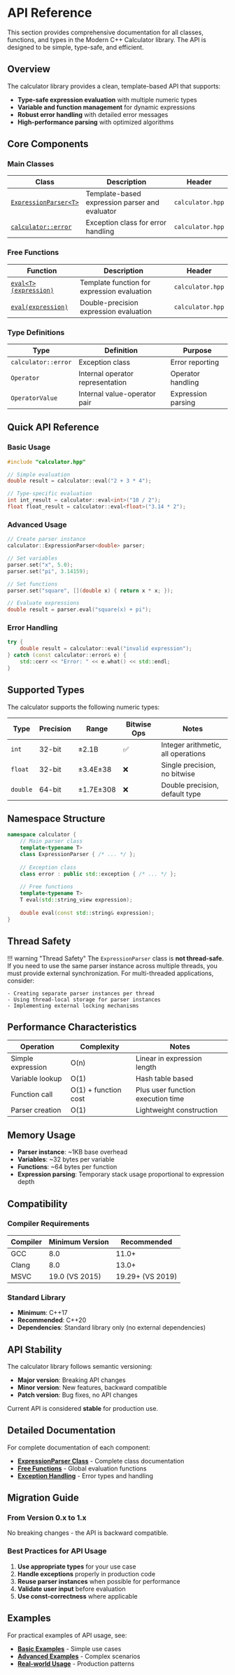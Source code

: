 # API Reference

This section provides comprehensive documentation for all classes, functions, and types in the Modern C++ Calculator library. The API is designed to be simple, type-safe, and efficient.

## Overview

The calculator library provides a clean, template-based API that supports:

- **Type-safe expression evaluation** with multiple numeric types
- **Variable and function management** for dynamic expressions
- **Robust error handling** with detailed error messages
- **High-performance parsing** with optimized algorithms

## Core Components

### Main Classes

| Class | Description | Header |
|-------|-------------|--------|
| [`ExpressionParser<T>`](expression-parser.md) | Template-based expression parser and evaluator | `calculator.hpp` |
| [`calculator::error`](exceptions.md) | Exception class for error handling | `calculator.hpp` |

### Free Functions

| Function | Description | Header |
|----------|-------------|--------|
| [`eval<T>(expression)`](functions.md#eval-template) | Template function for expression evaluation | `calculator.hpp` |
| [`eval(expression)`](functions.md#eval-double) | Double-precision expression evaluation | `calculator.hpp` |

### Type Definitions

| Type | Definition | Purpose |
|------|------------|---------|
| `calculator::error` | Exception class | Error reporting |
| `Operator` | Internal operator representation | Operator handling |
| `OperatorValue` | Internal value-operator pair | Expression parsing |

## Quick API Reference

### Basic Usage

```cpp
#include "calculator.hpp"

// Simple evaluation
double result = calculator::eval("2 + 3 * 4");

// Type-specific evaluation
int int_result = calculator::eval<int>("10 / 2");
float float_result = calculator::eval<float>("3.14 * 2");
```

### Advanced Usage

```cpp
// Create parser instance
calculator::ExpressionParser<double> parser;

// Set variables
parser.set("x", 5.0);
parser.set("pi", 3.14159);

// Set functions
parser.set("square", [](double x) { return x * x; });

// Evaluate expressions
double result = parser.eval("square(x) + pi");
```

### Error Handling

```cpp
try {
    double result = calculator::eval("invalid expression");
} catch (const calculator::error& e) {
    std::cerr << "Error: " << e.what() << std::endl;
}
```

## Supported Types

The calculator supports the following numeric types:

| Type | Precision | Range | Bitwise Ops | Notes |
|------|-----------|-------|-------------|-------|
| `int` | 32-bit | ±2.1B | ✅ | Integer arithmetic, all operations |
| `float` | 32-bit | ±3.4E±38 | ❌ | Single precision, no bitwise |
| `double` | 64-bit | ±1.7E±308 | ❌ | Double precision, default type |

## Namespace Structure

```cpp
namespace calculator {
    // Main parser class
    template<typename T>
    class ExpressionParser { /* ... */ };
    
    // Exception class
    class error : public std::exception { /* ... */ };
    
    // Free functions
    template<typename T>
    T eval(std::string_view expression);
    
    double eval(const std::string& expression);
}
```

## Thread Safety

!!! warning "Thread Safety"
    The `ExpressionParser` class is **not thread-safe**. If you need to use the same parser instance across multiple threads, you must provide external synchronization. For multi-threaded applications, consider:

    - Creating separate parser instances per thread
    - Using thread-local storage for parser instances
    - Implementing external locking mechanisms

## Performance Characteristics

| Operation | Complexity | Notes |
|-----------|------------|-------|
| Simple expression | O(n) | Linear in expression length |
| Variable lookup | O(1) | Hash table based |
| Function call | O(1) + function cost | Plus user function execution time |
| Parser creation | O(1) | Lightweight construction |

## Memory Usage

- **Parser instance**: ~1KB base overhead
- **Variables**: ~32 bytes per variable
- **Functions**: ~64 bytes per function
- **Expression parsing**: Temporary stack usage proportional to expression depth

## Compatibility

### Compiler Requirements

| Compiler | Minimum Version | Recommended |
|----------|----------------|-------------|
| GCC | 8.0 | 11.0+ |
| Clang | 8.0 | 13.0+ |
| MSVC | 19.0 (VS 2015) | 19.29+ (VS 2019) |

### Standard Library

- **Minimum**: C++17
- **Recommended**: C++20
- **Dependencies**: Standard library only (no external dependencies)

## API Stability

The calculator library follows semantic versioning:

- **Major version**: Breaking API changes
- **Minor version**: New features, backward compatible
- **Patch version**: Bug fixes, no API changes

Current API is considered **stable** for production use.

## Detailed Documentation

For complete documentation of each component:

- **[ExpressionParser Class](expression-parser.md)** - Complete class documentation
- **[Free Functions](functions.md)** - Global evaluation functions
- **[Exception Handling](exceptions.md)** - Error types and handling

## Migration Guide

### From Version 0.x to 1.x

No breaking changes - the API is backward compatible.

### Best Practices for API Usage

1. **Use appropriate types** for your use case
2. **Handle exceptions** properly in production code
3. **Reuse parser instances** when possible for performance
4. **Validate user input** before evaluation
5. **Use const-correctness** where applicable

## Examples

For practical examples of API usage, see:

- **[Basic Examples](../examples/basic-examples.md)** - Simple use cases
- **[Advanced Examples](../examples/advanced-examples.md)** - Complex scenarios
- **[Real-world Usage](../examples/real-world-usage.md)** - Production patterns
